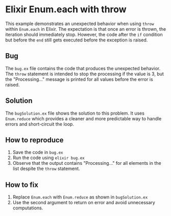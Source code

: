 # Elixir Enum.each with throw

This example demonstrates an unexpected behavior when using `throw` within `Enum.each` in Elixir. The expectation is that once an error is thrown, the iteration should immediately stop. However, the code after the `if` condition but before the `end` still gets executed before the exception is raised.

## Bug

The `bug.ex` file contains the code that produces the unexpected behavior. The `throw` statement is intended to stop the processing if the value is 3, but the "Processing..." message is printed for all values before the error is raised.

## Solution

The `bugSolution.ex` file shows the solution to this problem. It uses `Enum.reduce` which provides a cleaner and more predictable way to handle errors and short-circuit the loop.

## How to reproduce

1. Save the code in `bug.ex`
2. Run the code using `elixir bug.ex`
3. Observe that the output contains "Processing..." for all elements in the list despite the `throw` statement.

## How to fix

1. Replace `Enum.each` with `Enum.reduce` as shown in `bugSolution.ex`
2. Use the second argument to return on error and avoid unnecessary computations. 